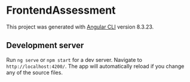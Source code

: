 # FrontendAssessment

This project was generated with [Angular CLI](https://github.com/angular/angular-cli) version 8.3.23.

## Development server

Run `ng serve` or `npm start` for a dev server. Navigate to `http://localhost:4200/`. The app will automatically reload if you change any of the source files.

